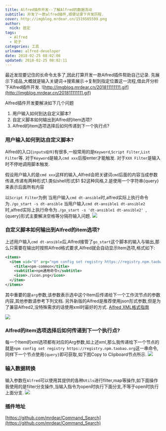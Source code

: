 ```yaml
---
title: Alfred插件开发--了解Alfred的数据流动
subtitle: 开发了一款alfred插件,顺便记录下开发历程.
cover: http://imgblog.mrdear.cn/1519565599.png
author: 
  nick: 屈定
tags:
  - Alfred
  - 轮子
categories: 工具
urlname: alfred-developer
date: 2018-02-25 08:02:08
updated: 2018-02-25 08:02:11
---
```

最近发现要记住的长命令太多了,因此打算开发一款Alfred插件帮助自己记录.
先展示下成品,大概就是输入关键词->搜索展示->复制到指定位置这一流程,借此开分析下Alfred插件开发.
![http://imgblog.mrdear.cn/201811111111.gif](http://imgblog.mrdear.cn/201811111111.gif)

Alfred插件开发要解决如下几个问题
1. 用户输入如何到达自定义脚本?
2. 自定义脚本如何输出到Alfred的item选项?
3. Alfred的item选项选择后如何传递到下一个执行点?

### 用户输入如何到达自定义脚本?
Alfred的入口(`inputs组件`)有很多,一般常用的是`Keyword`,`Script Filter`,`List Filter`等.
对于`Keyword`是输入`cmd xxx`后按enter才能触发.
对于`XXX Filter`是输入时不停地调用脚本触发.

假设用户输入的是`cmd xxx`这样的输入,Alfred会把关键词`cmd`后面的内容当成参数传递,传递有两种形式1.类似shell形式$1 $2这种风格,2.是使用一个字符串{query}来表示后面所有内容

以`Script Filter`为例
当用户输入`cmd dt-ansible`时,alfred实际上执行命令为`./go_start -s dt-ansible`
当用户输入`cmd dt-ansible1 dt-ansible2`时,alfred实际上执行命令为`./go_start -s 'dt-ansible1 dt-ansible2' `,{query}形式主要解决空格等分隔符输入问题.
![](http://imgblog.mrdear.cn/1519564240.png?imageMogr2/thumbnail/!100p)

### 自定义脚本如何输出到Alfred的item选项?
上述用户输入`cmd dt-ansible`后,Alfred接管了`go_start`这个脚本的输入与输出,那么只需要在输出时按照Alfred格式要求,Alfred就会自动显示Item选项,格式如下:
```xml
<items>
  <item uid="0" arg="npm config set registry https://registry.npm.taobao.org" valid="YES" autocomplete="npm-common" type="default">
    <title>npm-common</title>
    <subtitle>npm通用命令</subtitle>
    <icon>./icon.png</icon>
  </item>
</items>
```
其中重要的是`arg`参数,该参数表示选中这个Item后传递给下一个工作流节点的参数内容,其他参数请参考下列文档.
另外新版的Alfred是推荐使用json形式参数,但是为了兼容Alfred2,没特殊需求的话使用xml时最好的方式.
[Alfred XML格式指南](https://www.alfredapp.com/help/workflows/inputs/script-filter/xml/)

![](http://imgblog.mrdear.cn/1519564710.png?imageMogr2/thumbnail/!100p)

### Alfred的item选项选择后如何传递到下一个执行点?
每一个Item的xml选项都有对应的Arg参数,如上述xml,那么我传递给下一个节点的就是`npm config set registry https://registry.npm.taobao.org`这一串命令,同样下一个节点使用`{query}`即可获取,如下图Copy to Clipboard节点所示.
![](http://imgblog.mrdear.cn/1519565086.png?imageMogr2/thumbnail/!100p)

### 输入数据转换
输入参数在`Alfred`可以使用其提供的各种`Utils`进行filter,map等操作,如下面操作我使用的是filter分支操作,当输入指令为open时执行下面分支,不等于open时执行上面分支.
![](http://imgblog.mrdear.cn/1519565430.png?imageMogr2/thumbnail/!100p)

### 插件地址
[https://github.com/mrdear/Command_Search](https://github.com/mrdear/Command_Search)


